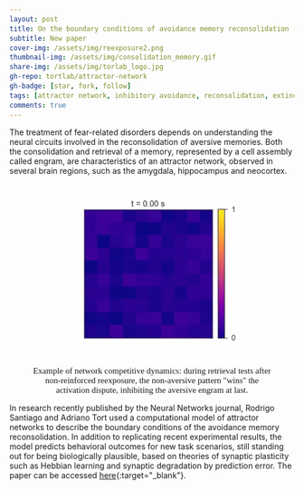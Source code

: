 ```yaml
---
layout: post
title: On the boundary conditions of avoidance memory reconsolidation - an attractor network perspective
subtitle: New paper
cover-img: /assets/img/reexposure2.png
thumbnail-img: /assets/img/consolidation_memory.gif
share-img: /assets/img/torlab_logo.jpg
gh-repo: tortlab/attractor-network
gh-badge: [star, fork, follow]
tags: [attractor network, inhibitory avoidance, reconsolidation, extinction, boundary condition, synaptic plasticity]
comments: true
---
```


The treatment of fear-related disorders depends on understanding the neural circuits involved in the reconsolidation of aversive memories. Both the consolidation and retrieval of a memory, represented by a cell assembly called engram, are characteristics of an attractor network, observed in several brain regions, such as the amygdala, hippocampus and neocortex.

<figure class="image" align="center">
  <img src="/assets/img/consolidation_memory.gif" alt="consolidation-memory">
  <figcaption style="font-family:calibri; font-style:bold; text-align:center; font-size:15px"> Example of network competitive dynamics: during retrieval tests after non-reinforced reexposure, the non-aversive pattern "wins" the activation dispute, inhibiting the aversive engram at last. </figcaption>
</figure>

In research recently published by the Neural Networks journal, Rodrigo Santiago and Adriano Tort used a computational model of attractor networks to describe the boundary conditions of the avoidance memory reconsolidation. In addition to replicating recent experimental results, the model predicts behavioral outcomes for new task scenarios, still standing out for being biologically plausible, based on theories of synaptic plasticity such as Hebbian learning and synaptic degradation by prediction error. The paper can be accessed [here](https://www.sciencedirect.com/science/article/pii/S0893608020301337){:target="_blank"}.
